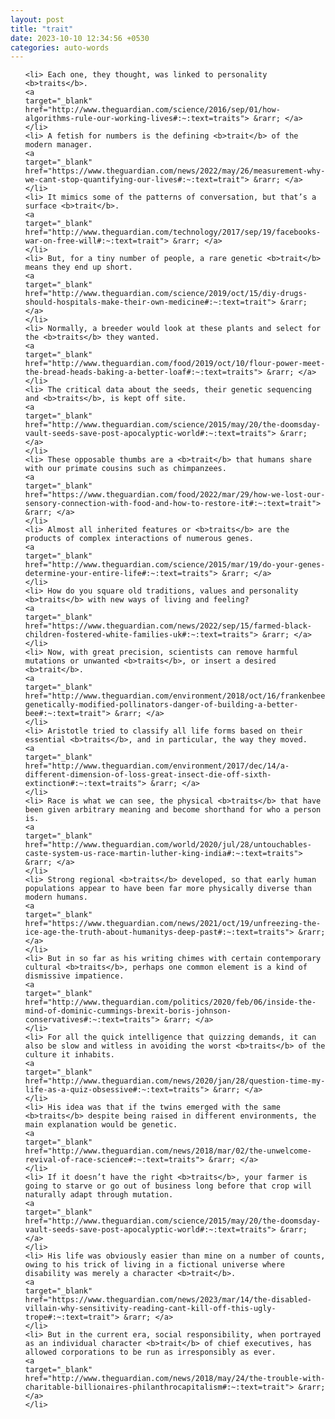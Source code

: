 ```yaml
---
layout: post
title: "trait"
date: 2023-10-10 12:34:56 +0530
categories: auto-words
---
```

<ol>

    <li> Each one, they thought, was linked to personality <b>traits</b>.
    <a 
    target="_blank" 
    href="http://www.theguardian.com/science/2016/sep/01/how-algorithms-rule-our-working-lives#:~:text=traits"> &rarr; </a>
    </li>
    <li> A fetish for numbers is the defining <b>trait</b> of the modern manager.
    <a 
    target="_blank" 
    href="https://www.theguardian.com/news/2022/may/26/measurement-why-we-cant-stop-quantifying-our-lives#:~:text=trait"> &rarr; </a>
    </li>
    <li> It mimics some of the patterns of conversation, but that’s a surface <b>trait</b>.
    <a 
    target="_blank" 
    href="http://www.theguardian.com/technology/2017/sep/19/facebooks-war-on-free-will#:~:text=trait"> &rarr; </a>
    </li>
    <li> But, for a tiny number of people, a rare genetic <b>trait</b> means they end up short.
    <a 
    target="_blank" 
    href="http://www.theguardian.com/science/2019/oct/15/diy-drugs-should-hospitals-make-their-own-medicine#:~:text=trait"> &rarr; </a>
    </li>
    <li> Normally, a breeder would look at these plants and select for the <b>traits</b> they wanted.
    <a 
    target="_blank" 
    href="http://www.theguardian.com/food/2019/oct/10/flour-power-meet-the-bread-heads-baking-a-better-loaf#:~:text=traits"> &rarr; </a>
    </li>
    <li> The critical data about the seeds, their genetic sequencing and <b>traits</b>, is kept off site.
    <a 
    target="_blank" 
    href="http://www.theguardian.com/science/2015/may/20/the-doomsday-vault-seeds-save-post-apocalyptic-world#:~:text=traits"> &rarr; </a>
    </li>
    <li> These opposable thumbs are a <b>trait</b> that humans share with our primate cousins such as chimpanzees.
    <a 
    target="_blank" 
    href="https://www.theguardian.com/food/2022/mar/29/how-we-lost-our-sensory-connection-with-food-and-how-to-restore-it#:~:text=trait"> &rarr; </a>
    </li>
    <li> Almost all inherited features or <b>traits</b> are the products of complex interactions of numerous genes.
    <a 
    target="_blank" 
    href="http://www.theguardian.com/science/2015/mar/19/do-your-genes-determine-your-entire-life#:~:text=traits"> &rarr; </a>
    </li>
    <li> How do you square old traditions, values and personality <b>traits</b> with new ways of living and feeling?
    <a 
    target="_blank" 
    href="https://www.theguardian.com/news/2022/sep/15/farmed-black-children-fostered-white-families-uk#:~:text=traits"> &rarr; </a>
    </li>
    <li> Now, with great precision, scientists can remove harmful mutations or unwanted <b>traits</b>, or insert a desired <b>trait</b>.
    <a 
    target="_blank" 
    href="http://www.theguardian.com/environment/2018/oct/16/frankenbees-genetically-modified-pollinators-danger-of-building-a-better-bee#:~:text=trait"> &rarr; </a>
    </li>
    <li> Aristotle tried to classify all life forms based on their essential <b>traits</b>, and in particular, the way they moved.
    <a 
    target="_blank" 
    href="http://www.theguardian.com/environment/2017/dec/14/a-different-dimension-of-loss-great-insect-die-off-sixth-extinction#:~:text=traits"> &rarr; </a>
    </li>
    <li> Race is what we can see, the physical <b>traits</b> that have been given arbitrary meaning and become shorthand for who a person is.
    <a 
    target="_blank" 
    href="http://www.theguardian.com/world/2020/jul/28/untouchables-caste-system-us-race-martin-luther-king-india#:~:text=traits"> &rarr; </a>
    </li>
    <li> Strong regional <b>traits</b> developed, so that early human populations appear to have been far more physically diverse than modern humans.
    <a 
    target="_blank" 
    href="https://www.theguardian.com/news/2021/oct/19/unfreezing-the-ice-age-the-truth-about-humanitys-deep-past#:~:text=traits"> &rarr; </a>
    </li>
    <li> But in so far as his writing chimes with certain contemporary cultural <b>traits</b>, perhaps one common element is a kind of dismissive impatience.
    <a 
    target="_blank" 
    href="http://www.theguardian.com/politics/2020/feb/06/inside-the-mind-of-dominic-cummings-brexit-boris-johnson-conservatives#:~:text=traits"> &rarr; </a>
    </li>
    <li> For all the quick intelligence that quizzing demands, it can also be slow and witless in avoiding the worst <b>traits</b> of the culture it inhabits.
    <a 
    target="_blank" 
    href="http://www.theguardian.com/news/2020/jan/28/question-time-my-life-as-a-quiz-obsessive#:~:text=traits"> &rarr; </a>
    </li>
    <li> His idea was that if the twins emerged with the same <b>traits</b> despite being raised in different environments, the main explanation would be genetic.
    <a 
    target="_blank" 
    href="http://www.theguardian.com/news/2018/mar/02/the-unwelcome-revival-of-race-science#:~:text=traits"> &rarr; </a>
    </li>
    <li> If it doesn’t have the right <b>traits</b>, your farmer is going to starve or go out of business long before that crop will naturally adapt through mutation.
    <a 
    target="_blank" 
    href="http://www.theguardian.com/science/2015/may/20/the-doomsday-vault-seeds-save-post-apocalyptic-world#:~:text=traits"> &rarr; </a>
    </li>
    <li> His life was obviously easier than mine on a number of counts, owing to his trick of living in a fictional universe where disability was merely a character <b>trait</b>.
    <a 
    target="_blank" 
    href="https://www.theguardian.com/news/2023/mar/14/the-disabled-villain-why-sensitivity-reading-cant-kill-off-this-ugly-trope#:~:text=trait"> &rarr; </a>
    </li>
    <li> But in the current era, social responsibility, when portrayed as an individual character <b>trait</b> of chief executives, has allowed corporations to be run as irresponsibly as ever.
    <a 
    target="_blank" 
    href="http://www.theguardian.com/news/2018/may/24/the-trouble-with-charitable-billionaires-philanthrocapitalism#:~:text=trait"> &rarr; </a>
    </li>